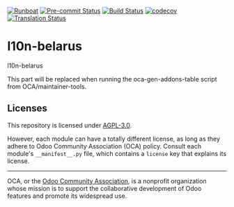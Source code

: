 
[![Runboat](https://img.shields.io/badge/runboat-Try%20me-875A7B.png)](https://runboat.odoo-community.org/builds?repo=OCA/l10n-belarus&target_branch=18.0)
[![Pre-commit Status](https://github.com/OCA/l10n-belarus/actions/workflows/pre-commit.yml/badge.svg?branch=18.0)](https://github.com/OCA/l10n-belarus/actions/workflows/pre-commit.yml?query=branch%3A18.0)
[![Build Status](https://github.com/OCA/l10n-belarus/actions/workflows/test.yml/badge.svg?branch=18.0)](https://github.com/OCA/l10n-belarus/actions/workflows/test.yml?query=branch%3A18.0)
[![codecov](https://codecov.io/gh/OCA/l10n-belarus/branch/18.0/graph/badge.svg)](https://codecov.io/gh/OCA/l10n-belarus)
[![Translation Status](https://translation.odoo-community.org/widgets/l10n-belarus-18-0/-/svg-badge.svg)](https://translation.odoo-community.org/engage/l10n-belarus-18-0/?utm_source=widget)

<!-- /!\ do not modify above this line -->

# l10n-belarus

l10n-belarus

<!-- /!\ do not modify below this line -->

<!-- prettier-ignore-start -->

[//]: # (addons)

This part will be replaced when running the oca-gen-addons-table script from OCA/maintainer-tools.

[//]: # (end addons)

<!-- prettier-ignore-end -->

## Licenses

This repository is licensed under [AGPL-3.0](LICENSE).

However, each module can have a totally different license, as long as they adhere to Odoo Community Association (OCA)
policy. Consult each module's `__manifest__.py` file, which contains a `license` key
that explains its license.

----
OCA, or the [Odoo Community Association](http://odoo-community.org/), is a nonprofit
organization whose mission is to support the collaborative development of Odoo features
and promote its widespread use.
